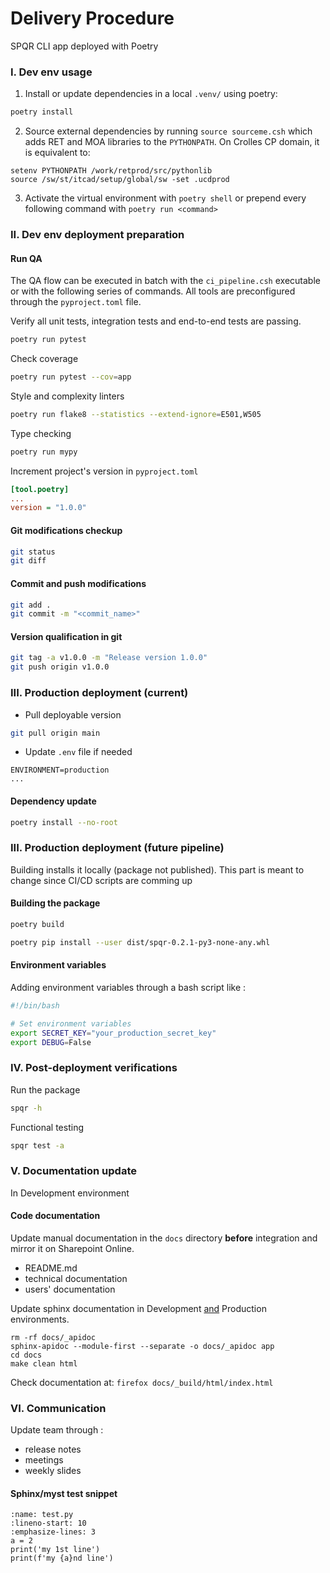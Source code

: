 # Delivery Procedure
SPQR CLI app deployed with Poetry

### I. Dev env usage
1. Install or update dependencies in a local `.venv/` using poetry:
```bash
poetry install
```
2. Source external dependencies by running `source sourceme.csh` which adds RET and MOA libraries to the `PYTHONPATH`. On Crolles CP domain, it is equivalent to:
```shell
setenv PYTHONPATH /work/retprod/src/pythonlib
source /sw/st/itcad/setup/global/sw -set .ucdprod
```
3. Activate the virtual environment with `poetry shell` or prepend every following command with `poetry run <command>`

### II. Dev env deployment preparation
#### Run QA

The QA flow can be executed in batch with the `ci_pipeline.csh` executable or with the following series of commands. All tools are preconfigured through the `pyproject.toml` file.

Verify all unit tests, integration tests and end-to-end tests are passing.  
```bash
poetry run pytest
```

Check coverage
```bash
poetry run pytest --cov=app
```

Style and complexity linters
```bash
poetry run flake8 --statistics --extend-ignore=E501,W505
```

Type checking
```bash
poetry run mypy
```

Increment project's version in `pyproject.toml`
```ini
[tool.poetry]
...
version = "1.0.0"
```

#### Git modifications checkup
```bash
git status
git diff
```

<!-- #### Upgrade dependencies (if needed)
```bash
poetry update
``` -->

#### Commit and push modifications
```bash
git add .
git commit -m "<commit_name>"
```

#### Version qualification in git
```bash
git tag -a v1.0.0 -m "Release version 1.0.0"
git push origin v1.0.0
```

### III. Production deployment (current)
* Pull deployable version
```bash
git pull origin main
```

* Update `.env` file if needed
```properties
ENVIRONMENT=production
...
```

#### Dependency update
<!-- #### Using same portable environment -->
```bash
poetry install --no-root
```

### III. Production deployment (future pipeline)
Building installs it locally (package not published).
This part is meant to change since CI/CD scripts are comming up

#### Building the package
```bash
poetry build
```
```bash
poetry pip install --user dist/spqr-0.2.1-py3-none-any.whl
```

#### Environment variables
Adding environment variables through a bash script like :
```bash
#!/bin/bash

# Set environment variables
export SECRET_KEY="your_production_secret_key"
export DEBUG=False
```

### IV. Post-deployment verifications
Run the package
```bash
spqr -h
```

Functional testing
```bash
spqr test -a
```

<!-- #### Maintainablity and log monitoring

```bash
tail -f spqr.log*
``` -->

### V. Documentation update
In Development environment
#### Code documentation
Update manual documentation in the `docs` directory **before** integration and mirror it on Sharepoint Online.
* README.md  
* technical documentation  
* users' documentation 

<!-- ```bash
poetry run sphinx-quickstart
poetry run sphinx-build -b html docs/ docs/_build/
``` -->

Update sphinx documentation in Development <u>and</u> Production environments.
```{code} sh
rm -rf docs/_apidoc
sphinx-apidoc --module-first --separate -o docs/_apidoc app
cd docs
make clean html
```

Check documentation at: `firefox docs/_build/html/index.html`

### VI. Communication
Update team through :
* release notes
* meetings
* weekly slides

#### Sphinx/myst test snippet
```{code-block} python
:name: test.py
:lineno-start: 10
:emphasize-lines: 3
a = 2
print('my 1st line')
print(f'my {a}nd line')
```

<!-- environement variables -->

